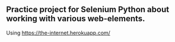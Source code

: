 ## Practice project for Selenium Python about working with various web-elements.

Using https://the-internet.herokuapp.com/
